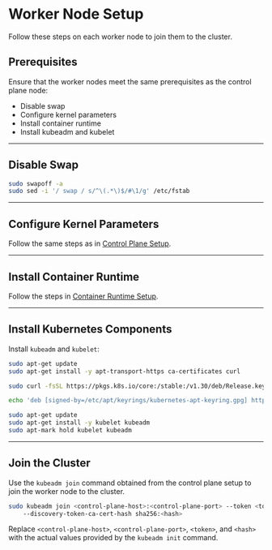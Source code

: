 # Worker Node Setup

Follow these steps on each worker node to join them to the cluster.

## Prerequisites

Ensure that the worker nodes meet the same prerequisites as the control plane node:

- Disable swap
- Configure kernel parameters
- Install container runtime
- Install kubeadm and kubelet

---

## Disable Swap

```bash
sudo swapoff -a
sudo sed -i '/ swap / s/^\(.*\)$/#\1/g' /etc/fstab
```

---

## Configure Kernel Parameters

Follow the same steps as in [Control Plane Setup](control-plane-setup.md#configure-kernel-parameters).

---

## Install Container Runtime

Follow the steps in [Container Runtime Setup](container-runtime-setup.md).

---

## Install Kubernetes Components

Install `kubeadm` and `kubelet`:

```bash
sudo apt-get update
sudo apt-get install -y apt-transport-https ca-certificates curl

sudo curl -fsSL https://pkgs.k8s.io/core:/stable:/v1.30/deb/Release.key | sudo gpg --dearmor -o /etc/apt/keyrings/kubernetes-apt-keyring.gpg

echo 'deb [signed-by=/etc/apt/keyrings/kubernetes-apt-keyring.gpg] https://pkgs.k8s.io/core:/stable:/v1.30/deb/ /' | sudo tee /etc/apt/sources.list.d/kubernetes.list

sudo apt-get update
sudo apt-get install -y kubelet kubeadm
sudo apt-mark hold kubelet kubeadm
```

---

## Join the Cluster

Use the `kubeadm join` command obtained from the control plane setup to join the worker node to the cluster.

```bash
sudo kubeadm join <control-plane-host>:<control-plane-port> --token <token> \\
    --discovery-token-ca-cert-hash sha256:<hash>
```

Replace `<control-plane-host>`, `<control-plane-port>`, `<token>`, and `<hash>` with the actual values provided by the `kubeadm init` command.
